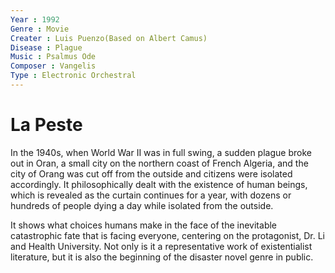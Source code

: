 ```yaml
---
Year : 1992
Genre : Movie
Creater : Luis Puenzo(Based on Albert Camus)
Disease : Plague
Music : Psalmus Ode
Composer : Vangelis
Type : Electronic Orchestral
---
```


# La Peste
In the 1940s, when World War II was in full swing, a sudden plague broke out in Oran, a small city on the northern coast of French Algeria, and the city of Orang was cut off from the outside and citizens were isolated accordingly. It philosophically dealt with the existence of human beings, which is revealed as the curtain continues for a year, with dozens or hundreds of people dying a day while isolated from the outside.

It shows what choices humans make in the face of the inevitable catastrophic fate that is facing everyone, centering on the protagonist, Dr. Li and Health University. Not only is it a representative work of existentialist literature, but it is also the beginning of the disaster novel genre in public.





